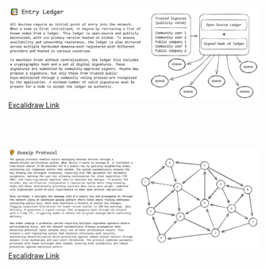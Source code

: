 ![](./entry-ledger.png)
[Excalidraw Link](https://excalidraw.com/#json=yCSluShP_8U0Y2IVRrYAP,wz4hGlflkQHd3d8vhePCCg)

<br>
<br>
<br>

![](./gossip-protocol.png)
[Excalidraw Link](https://excalidraw.com/#json=YHTpM7XqSRL2XTqj5bLi_,7oLkqy68MrKWp9A_S659hg)
